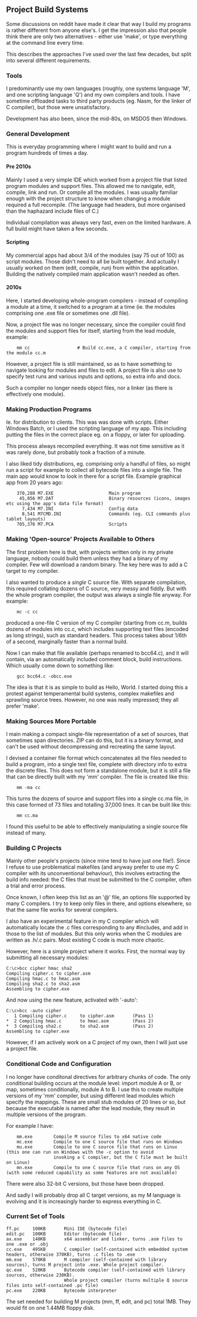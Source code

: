 ## Project Build Systems

Some discussions on reddit have made it clear that way I build my programs is rather different from anyone else's. I get the impression also that people think there are only two alternatives - either use 'make', or type everything at the command line every time.

This describes the approaches I've used over the last few decades, but split into several different requirements.

### Tools

I predominantly use my own languages (roughly, one systems language 'M', and one scripting language 'Q') and my own compilers and tools. I have sometime offloaded tasks to third party products (eg. Nasm, for the linker of C compiler), but those were unsatisfactory.

Development has also been, since the mid-80s, on MSDOS then Windows.

### General Development


This is everyday programming where I might want to build and run a program hundreds of times a day.

#### Pre 2010s

Mainly I used a very simple IDE which worked from a project file that listed program modules and support files. This allowed me to navigate, edit, compile, link and run. Or compile all the modules. I was usually familiar enough with the project structure to know when changing a module required a full recompile. (The language had headers, but more organised than the haphazard include files of C.)

Individual compilation was always very fast, even on the limited hardware. A full build might have taken a few seconds.

#### Scripting

My commercial apps had about 3/4 of the modules (say 75 out of 100) as script modules. Those didn't need to all be built together. And actually I usually worked on them (edit, compile, run) from within the application. Building the natively compiled main application wasn't needed as often.


#### 2010s

Here, I started developing whole-program compilers - instead of compiling a module at a time, it switched to a program at a time (ie. the modules comprising one .exe file or sometimes one .dll file).

Now, a project file was no longer necessary, since the compiler could find the modules and support files for itself, starting from the lead module, example:
````
    mm cc                  # Build cc.exe, a C compiler, starting from the module cc.m
````
However, a project file is still maintained, so as to have something to navigate looking for modules and files to edit. A project file is also use to specify test runs and various inputs and options, so extra info and docs.

Such a compiler no longer needs object files, nor a linker (as there is effectively one module).

### Making Production Programs

Ie. for distribution to clients. This was was done with scripts. Either Windows Batch, or I used the scripting language of my app. This including putting the files in the correct place eg. on a floppy, or later for uploading.

This process always recompiled everything. It was not time sensitive as it was rarely done, but probably took a fraction of a minute.

I also liked tidy distributions, eg. comprising only a handful of files, so might run a script for example to collect all bytecode files into a single file. The main app would know to look in there for a script file. Example graphical app from 20 years ago:
````
    370,288 M7.EXE                     Main program
     45,056 M7.DAT                     Binary resources (icons, images etc using the app's data file format)
      7,434 M7.INI                     Config data
      8,541 M7CMD.INI                  Commands (eg. CLI commands plus tablet layouts)
    705,376 M7.PCA                     Scripts
````

### Making 'Open-source' Projects Available to Others

The first problem here is that, with projects written only in my private language, nobody could build them unless they had a binary of my compiler. Few will download a random binary. The key here was to add a C target to my compiler.

I also wanted to produce a *single* C source file. With separate compilation, this required collating dozens of C source, very messy and fiddly. But with the whole program compiler, the output was always a single file anyway. For example:
````
    mc -c cc
````
produced a one-file C version of my C compiler (starting from cc.m, builds dozens of modules into cc.c, which includes supporting text files (encoded as long strings), such as standard headers. This process takes about 1/6th of a second, marginally faster than a normal build.

Now I can make that file available (perhaps renamed to bcc64.c), and it will contain, via an automatically included comment block, build instructions. Which usually come down to something like:
````
    gcc bcc64.c -obcc.exe
````
The idea is that it is as simple to build as Hello, World. I started doing this a protest against temperamental build systems, complex makefiles and sprawling  source trees. However, no one was really impressed; they all prefer 'make'.


### Making Sources More Portable

I main making a compact single-file representation of a set of sources, that sometimes span directories. ZIP can do this, but it is a binary format, and can't be used without decompressing and recreating the same layout.

I devised a container file format which concatenates all the files needed to build a program, into a single text file, complete with directory info to extra the discrete files. This does not form a standalone module, but it is still a file that can be directly built with my 'mm' compiler. The file is created like this:
````
    mm -ma cc
````
This turns the dozens of source and support files into a single cc.ma file, in this case formed of 73 files and totalling 37,000 lines. It can be built like this:
````
    mm cc.ma
````
I found this useful to be able to effectively manipulating a single source file instead of many.


### Building C Projects

Mainly other people's projects (since mine tend to have just one file!). Since I refuse to use problematical makefiles (and anyway prefer to use my C compiler with its unconventional behaviour), this involves extracting the build info needed: the C files that must be submitted to the C compiler, often a trial and error process.

Once known, I often keep this list as an '@' file, an options file supported by many C compilers. I try to keep only files in there, and options elsewhere, so that the same file works for several compilers.

I also have an experimental feature in my C compiler which will automatically locate the .c files corresponding to any #includes, and add in those to the list of modules. But this only works when the C modules are written as .h/.c pairs. Most existing C code is much more chaotic.

However, here is a simple project where it works. First, the normal way by submitting all necessary modules:
````
C:\c>bcc cipher hmac sha2
Compiling cipher.c to cipher.asm
Compiling hmac.c to hmac.asm
Compiling sha2.c to sha2.asm
Assembling to cipher.exe
````
And now using the new feature, activated with '-auto':
````
C:\c>bcc -auto cipher
   1 Compiling cipher.c     to cipher.asm       (Pass 1)
*  2 Compiling hmac.c       to hmac.asm         (Pass 2)
*  3 Compiling sha2.c       to sha2.asm         (Pass 2)
Assembling to cipher.exe
````
However, if I am actively work on a C project of my own, then I will just use a project file.


### Conditional Code and Configuration

I no longer have conditonal directives for arbitrary chunks of code. The only conditional building occurs at the module level: import module A or B, or map, sometimes conditionally, module A to B. I use this to create multiple versions of my 'mm' compiler, but using different lead modules which specify the mappings. These are small stub modules of 20 lines or so, but because the executable is named after the lead module, they result in multiple versions of the program.

For example I have:
````
    mm.exe        Compile M source files to x64 native code
    mc.exe        Compile to one C source file that runs on Windows
    mu.exe        Compile to one C source file that runs on Linux (this one can run on Windows with the -c option to avoid
                  invoking a C compiler, but the C file must be built on Linux)
    mn.exe        Compile to one C source file that runs on any OS (with some reduced capability as some features are not available)
````
There were also 32-bit C versions, but those have been dropped.

And sadly I will probably drop all C target versions, as my M language is evolving and it is increasingly harder to express everything in C.

### Current Set of Tools
````
ff.pc     100KB       Mini IDE (bytecode file)
edit.pc   100KB       Editor (bytecode file)
ax.exe    140KB       x64 assembler and linker, turns .asm files to one .exe or .obj
cc.exe    495KB       C compiler (self-contained with embedded system headers, otherwise 370KB), turns .c files to .exe
mm.exe    570KB       M compiler (self-contained with library sources), turns M project into .exe. Whole project compiler.
qc.exe    520KB       Bytecode compiler (self-contained with library sources, otherwise 230KB).
                      Whole project compiler (turns multiple Q source files into self-contained .pc file)
pc.exe    220KB       Bytecode interpreter
````
The set needed for building M projects (mm, ff, edit, and pc) total 1MB. They would fit on one 1.44MB floppy disk.
